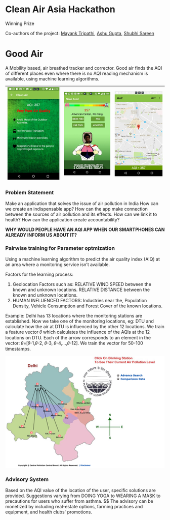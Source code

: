 # Clean Air Asia Hackathon
Winning Prize

Co-authors of the project: <a href="https://github.com/mayank408/">Mayank Tripathi</a>, <a href="https://github.com/ashu10832">Ashu Gupta</a>, <a href="https://github.com/shubhi-sareen"> Shubhi Sareen </a>

# Good Air
A Mobility based, air breathed tracker and corrector. Good air finds the AQI of different places even where there is no AQI reading mechanism is available, using machine learning algorithms.

| <img src="./images/app-screen-1.png"> | <img src="./images/app-screen-2.png"> | <img src="./images/app-screen-3.png"> |
| ---- | ---- | ---- |

### Problem Statement
Make an application that solves the issue of air pollution in India
How can we create an indispensable app?
How can the app make connection between the sources of air pollution and its effects.
How can we link it to health?
How can the application create accountability?

<b>WHY WOULD PEOPLE HAVE AN AQI APP WHEN OUR SMARTPHONES CAN ALREADY INFORM US ABOUT IT?</b>

### Pairwise training for Parameter optmization

Using a machine learning algorithm to predict the air quality index (AIQ) at an area where a monitoring service isn’t available.

Factors for the learning process:

1. Geolocation Factors such as: RELATIVE WIND SPEED between the known and unknown locations. RELATIVE DISTANCE between the known and unknown locations.
2. HUMAN INFLUENCED FACTORS: Industries near the, Population Density, Vehicle Consumption and Forest Cover of the known locations.

Example: Delhi has 13 locations where the monitoring stations are established.
Now we take one of the monitoring locations,      eg: DTU and calculate how the air at DTU is influenced by the other 12 locations.
We train a feature vector 𝜃 which calculates the influence of the AQIs at the 12 locations on DTU. Each of the arrow corresponds to an element in the vector: 𝜃=[𝜃-1,𝜃-2, 𝜃-3, 𝜃-4,...,𝜃-12]. We train the vector for 50-100 timestamps.

<img src='./images/method-descriptor.png'>

### Advisory System

Based on the AQI value of the location of the user, specific solutions are provided.
Suggestions varying from DOING YOGA to WEARING A MASK to precautions for users who suffer from asthma.
$$ The advisory can be monetized by including real-estate options, farming practices and equipment, and health clubs' promotions.

